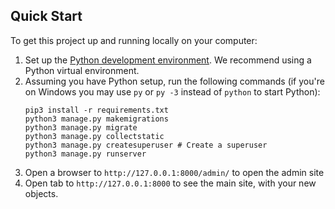 ## Quick Start

To get this project up and running locally on your computer:
1. Set up the [Python development environment](https://github.com/pedrogangatenorio/starwars).
   We recommend using a Python virtual environment.
1. Assuming you have Python setup, run the following commands (if you're on Windows you may use `py` or `py -3` instead of `python` to start Python):
   ```
   pip3 install -r requirements.txt
   python3 manage.py makemigrations
   python3 manage.py migrate
   python3 manage.py collectstatic
   python3 manage.py createsuperuser # Create a superuser
   python3 manage.py runserver
   ```
1. Open a browser to `http://127.0.0.1:8000/admin/` to open the admin site
1. Open tab to `http://127.0.0.1:8000` to see the main site, with your new objects.